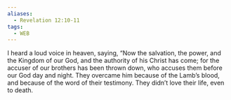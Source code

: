 ```yaml
---
aliases:
  - Revelation 12:10-11
tags:
  - WEB
---
```

I heard a loud voice in heaven, saying, “Now the salvation, the power, and the Kingdom of our God, and the authority of his Christ has come; for the accuser of our brothers has been thrown down, who accuses them before our God day and night. They overcame him because of the Lamb’s blood, and because of the word of their testimony. They didn’t love their life, even to death.